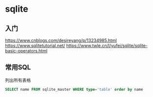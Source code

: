 # sqlite

## 入门
https://www.cnblogs.com/desireyang/p/13234985.html
https://www.sqlitetutorial.net/
https://www.twle.cn/l/yufei/sqlite/sqlite-basic-operators.html

## 常用SQL

列出所有表格 

```sql
SELECT name FROM sqlite_master WHERE type='table' order by name
```
